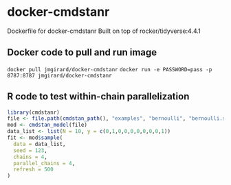 # docker-cmdstanr
Dockerfile for docker-cmdstanr
Built on top of rocker/tidyverse:4.4.1

## Docker code to pull and run image
`docker pull jmgirard/docker-cmdstanr`
`docker run -e PASSWORD=pass -p 8787:8787 jmgirard/docker-cmdstanr`

## R code to test within-chain parallelization
```r
library(cmdstanr)
file <- file.path(cmdstan_path(), "examples", "bernoulli", "bernoulli.stan")
mod <- cmdstan_model(file)
data_list <- list(N = 10, y = c(0,1,0,0,0,0,0,0,0,1))
fit <- mod$sample(
  data = data_list,
  seed = 123,
  chains = 4,
  parallel_chains = 4,
  refresh = 500
)
```
